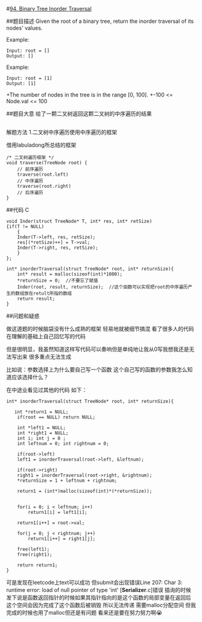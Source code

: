 #[94. Binary Tree Inorder Traversal](https://leetcode.com/problems/binary-tree-inorder-traversal/)

##题目描述
Given the root of a binary tree, return the inorder traversal of its nodes' values.

Example:
```
Input: root = []
Output: []
```
Example:
```
Input: root = [1]
Output: [1]
```
+The number of nodes in the tree is in the range [0, 100].
+-100 <= Node.val <= 100

##题目大意
给了一颗二叉树返回这颗二叉树的中序遍历的结果

##
解题方法
1.二叉树中序遍历使用中序遍历的框架

借用labuladong所总结的框架
```
/* 二叉树遍历框架 */
void traverse(TreeNode root) {
    // 前序遍历
    traverse(root.left)
    // 中序遍历
    traverse(root.right)
    // 后序遍历
}
```

##代码 C
```
void Inder(struct TreeNode* T, int* res, int* retSize)
{if(T != NULL)
    { 
    Inder(T->left, res, retSize);
    res[(*retSize)++] = T->val;
    Inder(T->right, res, retSize);
    }
};

int* inorderTraversal(struct TreeNode* root, int* returnSize){
    int* result = malloc(sizeof(int)*1000);
    *returnSize = 0;  //不要忘了赋值 
    Inder(root, result, returnSize);  //这个函数可以实现把root的中序遍历产生的数组放在retult所指的数组
    return result;
}
```

##问题和疑惑

做这道题的时候脑袋没有什么成熟的框架 轻易地就被细节搞混 看了很多人的代码 在理解的基础上自己回忆写的代码

但是很明显，我虽然知道这样写代码可以奏响但是单纯地让我从0写我想我还是无法写出来 很多重点无法生成

比如说：参数选择上为什么要自己写一个函数 这个自己写的函数的参数我怎么知道应该选择什么？

在中途业看见过其他的代码 如下：


```
int* inorderTraversal(struct TreeNode* root, int* returnSize){

   int *return1 = NULL; 
    if(root == NULL) return NULL;
    
    int *left1 = NULL; 
    int *right1 = NULL; 
    int i; int j = 0 ;
    int leftnum = 0; int rightnum = 0;
    
    if(root->left)
    left1 = inorderTraversal(root->left, &leftnum);
    
    if(root->right)
    right1 = inorderTraversal(root->right, &rightnum);
    *returnSize = 1 + leftnum + rightnum;
    
    return1 = (int*)malloc(sizeof(int)*(*returnSize));
    
    
    for(i = 0; i < leftnum; i++)
        return1[i] = left1[i];
    
    return1[i++] = root->val;
    
    for(j = 0; j < rightnum; j++)
        return1[i++] = right1[j];

    free(left1);
    free(right1);
    
    return return1;
}
```
可是发现在leetcode上text可以成功 但submit会出现错误Line 207: Char 3: runtime error: load of null pointer of type 'int' [__Serializer__.c]错误
插询的时候发下说是函数返回指针的时候如果其指针指向的是这个函数的局部变量在返回后 这个空间会因为完成了这个函数后被销毁 所以无法传递 需要malloc分配空间 
但我完成的时候也用了malloc但还是有问题 看来还是要在努力努力啊😭


